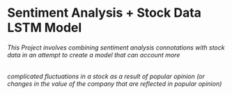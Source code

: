 # Sentiment Analysis + Stock Data LSTM Model

###### This Project involves combining sentiment analysis connotations with stock data in an attempt to create a model that can account more
###### complicated fluctuations in a stock as a result of popular opinion (or changes in the value of the company that are reflected in popular opinion)
